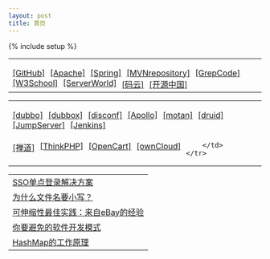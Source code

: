 ```yaml
---
layout: post
title: 首页
---
```


{% include setup %}

<style>
.subject {display: none;}
.wrapper table th, .wrapper table td {padding: 4px 8px;}

ul.r {padding-left: 0px;}
ul.r li {float:left; list-style: none; margin-right: 10px;}
</style>

<table>
    <tr>
        <td>
            <ul class="r">
                <li><a href="https://github.com/" target="_blank">[GitHub]</a></li>
                <li><a href="https://www.apache.org/" target="_blank">[Apache]</a></li>
                <li><a href="https://spring.io/" target="_blank">[Spring]</a></li>
                <li><a href="http://mvnrepository.com/" target="_blank">[MVNrepository]</a></li>
                <li><a href="http://grepcode.com/" target="_blank">[GrepCode]</a></li>
                <li><a href="https://www.w3schools.com/" target="_blank">[W3School]</a></li>
                <li><a href="http://www.server-world.info/en/" target="_blank">[ServerWorld]</a></li>
                <li><a href="http://git.oschina.net/" target="_blank">[码云]</a></li>
                <li><a href="http://www.oschina.net/" target="_blank">[开源中国]</a></li>
            </ul>
        </td>
    </tr>
</table>

<table>
    <tr>
        <td>
            <ul class="r">
                <li><a href="http://dubbo.io/" target="_blank">[dubbo]</a></li>
                <li><a href="https://github.com/dangdangdotcom/dubbox" target="_blank">[dubbox]</a></li>
                <li><a href="http://disconf.readthedocs.io/zh_CN/latest/index.html" target="_blank">[disconf]</a></li>
                <li><a href="https://github.com/ctripcorp/apollo" target="_blank">[Apollo]</a></li>
                <li><a href="https://github.com/weibocom/motan" target="_blank">[motan]</a></li>
                <li><a href="https://github.com/alibaba/druid" target="_blank">[druid]</a></li>
                <li><a href="http://www.jumpserver.org/" target="_blank">[JumpServer]</a></li>
                <li><a href="https://jenkins.io/" target="_blank">[Jenkins]</a></li>
            </ul>
        </td>
    </tr>
    <tr>
        <td>
            <ul class="r">                
                <li><a href="http://www.zentao.net/" target="_blank">[禅道]</a></li>                
                <li><a href="http://www.thinkphp.cn/" target="_blank">[ThinkPHP]</a></li>                
                <li><a href="http://www.opencartchina.com/" target="_blank">[OpenCart]</a></li>
                <li><a href="https://www.oschina.net/p/owncloud" target="_blank">[ownCloud]</a></li>
            </ul>
            
        </td>
    </tr>
</table>

<table>
    <tr>
        <td><a href="http://www.blogjava.net/Jack2007/archive/2014/09/16/191795.html" target="_blank">SSO单点登录解决方案</a></td>
    </tr>
    <tr>
        <td><a href="http://www.ruanyifeng.com/blog/2017/02/filename-should-be-lowercase.html" target="_blank">为什么文件名要小写？</a></td>
    </tr>
    <tr>
        <td><a href="http://www.blogjava.net/Jack2007/archive/2008/10/12/233852.html" target="_blank">可伸缩性最佳实践：来自eBay的经验</a></td>
    </tr>
    <tr>
        <td><a href="http://mp.weixin.qq.com/s?__biz=MzA3NDM0ODQwMw==&mid=402343575&idx=1&sn=cf5bd19b7eb979c0904692475c5f997d&scene=21#wechat_redirect" target="_blank">你要避免的软件开发模式</a></td>
    </tr>
    <tr>
        <td><a href="http://www.admin10000.com/document/3322.html" target="_blank">HashMap的工作原理</a></td>
    </tr>
</table>